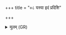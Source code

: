 +++
title = "०८ यस्या इदं प्रदिशि"

+++
<details><summary>मूलम् (GR)</summary>

+++(PSK 20.3.8)+++यस्या इदं प्रदिशि यद् विरोचते  
अनुमतिं प्रति भूषन्त्य् आयवः ।  
यस्या उपस्थ उर्व् अन्तरिक्षं  
सा नः शर्म बहुलं नि यच्छात् ॥
</details>